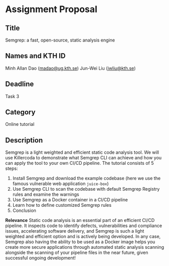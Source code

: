 # Assignment Proposal

## Title
Semgrep: a fast, open-source, static analysis engine

## Names and KTH ID
Minh Allan Dao (madao@ug.kth.se)
Jun-Wei Liu (jwliu@kth.se)

## Deadline
Task 3

## Category
Online tutorial

## Description
Semgrep is a light weighted and efficient static code analysis tool. We will use Killercoda to demonstrate what Semgrep CLI can achieve and how you can apply the tool to your own CI/CD pipeline. The tutorial consists of 5 steps:
1. Install Semgrep and download the example codebase (here we use the famous vulnerable web application `juice-box`)
2. Use Semgrep CLI to scan the codebase with default Semgrep Registry rules and examine the warnings
3. Use Semgrep as a Docker container in a CI/CD pipeline
4. Learn how to define customized Semgrep rules
5. Conclusion

**Relevance**
Static code analysis is an essential part of an efficient CI/CD pipeline. It inspects code to identify defects, vulnerabilities and compliance issues, accelerating software delivery, and Semgrep is such a light weighted and efficient option and is actively being developed. In any case, Semgrep also having the ability to be used as a Docker image helps you create more secure applications through automated static analysis scanning alongside the scanning of your pipeline files in the near future, given successful ongoing development!